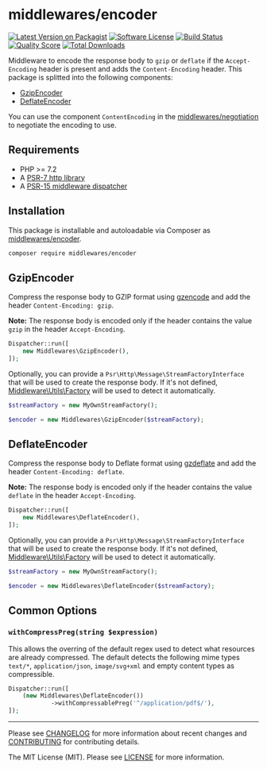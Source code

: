 # middlewares/encoder

[![Latest Version on Packagist][ico-version]][link-packagist]
[![Software License][ico-license]](LICENSE)
[![Build Status][ico-travis]][link-travis]
[![Quality Score][ico-scrutinizer]][link-scrutinizer]
[![Total Downloads][ico-downloads]][link-downloads]

Middleware to encode the response body to `gzip` or `deflate` if the `Accept-Encoding` header is present and adds the `Content-Encoding` header. This package is splitted into the following components:

* [GzipEncoder](#gzipencoder)
* [DeflateEncoder](#deflateencoder)

You can use the component `ContentEncoding` in the [middlewares/negotiation](https://github.com/middlewares/negotiation#contentencoding) to negotiate the encoding to use.

## Requirements

* PHP >= 7.2
* A [PSR-7 http library](https://github.com/middlewares/awesome-psr15-middlewares#psr-7-implementations)
* A [PSR-15 middleware dispatcher](https://github.com/middlewares/awesome-psr15-middlewares#dispatcher)

## Installation

This package is installable and autoloadable via Composer as [middlewares/encoder](https://packagist.org/packages/middlewares/encoder).

```sh
composer require middlewares/encoder
```

## GzipEncoder

Compress the response body to GZIP format using [gzencode](http://php.net/manual/en/function.gzencode.php) and add the header `Content-Encoding: gzip`.

**Note:** The response body is encoded only if the header contains the value `gzip` in the header `Accept-Encoding`.

```php
Dispatcher::run([
	new Middlewares\GzipEncoder(),
]);
```

Optionally, you can provide a `Psr\Http\Message\StreamFactoryInterface` that will be used to create the response body. If it's not defined, [Middleware\Utils\Factory](https://github.com/middlewares/utils#factory) will be used to detect it automatically.

```php
$streamFactory = new MyOwnStreamFactory();

$encoder = new Middlewares\GzipEncoder($streamFactory);
```

## DeflateEncoder

Compress the response body to Deflate format using [gzdeflate](http://php.net/manual/en/function.gzdeflate.php) and add the header `Content-Encoding: deflate`.

**Note:** The response body is encoded only if the header contains the value `deflate` in the header `Accept-Encoding`.

```php
Dispatcher::run([
	new Middlewares\DeflateEncoder(),
]);
```

Optionally, you can provide a `Psr\Http\Message\StreamFactoryInterface` that will be used to create the response body. If it's not defined, [Middleware\Utils\Factory](https://github.com/middlewares/utils#factory) will be used to detect it automatically.

```php
$streamFactory = new MyOwnStreamFactory();

$encoder = new Middlewares\DeflateEncoder($streamFactory);
```

## Common Options

### `withCompressPreg(string $expression)`

This allows the overring of the default regex used to detect what resources are already compressed. The default detects 
the following mime types `text/*`, `application/json`, `image/svg+xml` and empty content types as compressible.
```php
Dispatcher::run([
	(new Middlewares\DeflateEncoder())
            ->withCompressablePreg('^/application/pdf$/'),
]);
```

---

Please see [CHANGELOG](CHANGELOG.md) for more information about recent changes and [CONTRIBUTING](CONTRIBUTING.md) for contributing details.

The MIT License (MIT). Please see [LICENSE](LICENSE) for more information.

[ico-version]: https://img.shields.io/packagist/v/middlewares/encoder.svg?style=flat-square
[ico-license]: https://img.shields.io/badge/license-MIT-brightgreen.svg?style=flat-square
[ico-travis]: https://img.shields.io/travis/middlewares/encoder/master.svg?style=flat-square
[ico-scrutinizer]: https://img.shields.io/scrutinizer/g/middlewares/encoder.svg?style=flat-square
[ico-downloads]: https://img.shields.io/packagist/dt/middlewares/encoder.svg?style=flat-square

[link-packagist]: https://packagist.org/packages/middlewares/encoder
[link-travis]: https://travis-ci.org/middlewares/encoder
[link-scrutinizer]: https://scrutinizer-ci.com/g/middlewares/encoder
[link-downloads]: https://packagist.org/packages/middlewares/encoder
